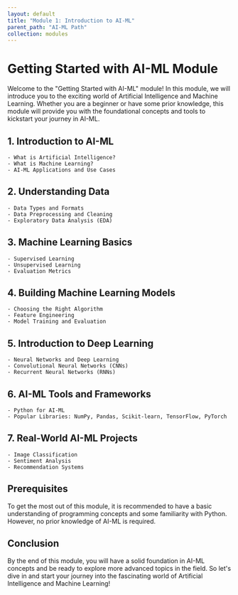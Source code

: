 ```yaml
---
layout: default
title: "Module 1: Introduction to AI-ML"
parent_path: "AI-ML Path"
collection: modules
---
```


# Getting Started with AI-ML Module

Welcome to the "Getting Started with AI-ML" module! In this module, we will introduce you to the exciting world of Artificial Intelligence and Machine Learning. Whether you are a beginner or have some prior knowledge, this module will provide you with the foundational concepts and tools to kickstart your journey in AI-ML.

## 1. Introduction to AI-ML
    - What is Artificial Intelligence?
    - What is Machine Learning?
    - AI-ML Applications and Use Cases

## 2. Understanding Data
    - Data Types and Formats
    - Data Preprocessing and Cleaning
    - Exploratory Data Analysis (EDA)

## 3. Machine Learning Basics
    - Supervised Learning
    - Unsupervised Learning
    - Evaluation Metrics

## 4. Building Machine Learning Models
    - Choosing the Right Algorithm
    - Feature Engineering
    - Model Training and Evaluation

## 5. Introduction to Deep Learning
    - Neural Networks and Deep Learning
    - Convolutional Neural Networks (CNNs)
    - Recurrent Neural Networks (RNNs)

## 6. AI-ML Tools and Frameworks
    - Python for AI-ML
    - Popular Libraries: NumPy, Pandas, Scikit-learn, TensorFlow, PyTorch

## 7. Real-World AI-ML Projects
    - Image Classification
    - Sentiment Analysis
    - Recommendation Systems

## Prerequisites

To get the most out of this module, it is recommended to have a basic understanding of programming concepts and some familiarity with Python. However, no prior knowledge of AI-ML is required.

## Conclusion

By the end of this module, you will have a solid foundation in AI-ML concepts and be ready to explore more advanced topics in the field. So let's dive in and start your journey into the fascinating world of Artificial Intelligence and Machine Learning!
